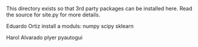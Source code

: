 This directory exists so that 3rd party packages can be installed
here.  Read the source for site.py for more details.

Eduardo Ortiz install a moduls:
numpy
scipy
sklearn 

Harol Alvarado
plyer
pyautogui

